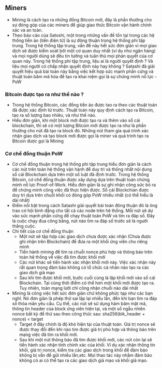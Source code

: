 ## Miners
* Mining là cách tạo ra những đồng Bitcoin mới, đây là phần thưởng cho sự đóng góp của các miners để giúp giao thức Bitcoin vận hành chính xác và an toàn.
* Theo báo cáo của Satoshi, một trong những vấn đề tồn tại trong các hệ thống tiền ảo (tiền điện tử) là sự đông thuận trong hệ thống phi tập trung. Trong hệ thống tập trung, vấn đề này hết sức đơn giản vì mọi giao dịch sẽ được kiểm soát bởi một cơ quan duy nhất (ví dụ như ngân hàng) và mọi người dùng sẽ đều tin tưởng và tuân thủ mọi phán quyết của cơ quan này. Trong hệ thống phi tập trung, liệu ai là người quyết định ? Và liệu mọi người có chấp nhận quyết định này hay không ? Satashi đã giải quyết hiệu quả bài toàn này bằng việc kết hợp sức mạnh phần cứng và thuật toán băm mã hóa để tạo ra khai niệm gọi là sự chứng minh nỗ lực - PoW
### Bitcoin được tạo ra như thế nào ?
* Trong hệ thống Bitcoin, các đồng tiền ảo được tao ra theo các thuật toán đã được xác định từ trước. Thuật toán này quy định cách tạo ra Bitcoin, tạo ra số lượng bao nhiêu, và như thế nào.
* Hiểu đơn giản, khi một block mới được tạo ra và thêm vào sổ cái blockchain, thì sẽ có một lượng Bitcoin mới được tạo ra như là phần thưởng cho nút đã tạo ra block đó. Những nút tham gia quá trình xác nhận giao dịch và tạo block mới được gọi là miner và quá trình tạo ra Bitcoin được gọi là Mining
### Cơ chế đồng thuận PoW
* Cơ chế đồng thuận trong hệ thống phi tập trung hiểu đơn giản là cách các nút trên toàn hệ thống vận hành để duy trì và thống nhất nội dung sổ cái Blockchain dựa trên một số luật đã định trước. Trong hệ thống Bitcoin, cơ chế đồng thuận được xây dựng dựa trên thuật toán chứng minh nỗ lực Proof-of-Work. Hiểu đơn giản là sự ghi nhận công sức bỏ ra để chứng minh công việc đã thực hiện được. Sổ cái Blockchian được duy trì dựa trên chuỗi khối có đóng góp PoW nhiều nhất (có thể hiểu là dài nhất)
* Điểm nổi bật trong cách Satashi giải quyết bài toán đông thuận đó là ông trao cơ hội bình đẳng cho tất cả các node trên hệ thống. Mỗi nút sẽ dự vào sức mạnh phần cứng để chạy thuật toán PoW và tìm ra đáp số. Đây là cuộc chạy đua công bằng, nút nào tìm ra đáp số trước sẽ là người thắng cuộc.
* Chi tiết của cơ chế đồng thuận
  + Một nút sẽ tập hợp các giao dịch chưa được xác nhận (Chưa được ghi nhận trên Blockchain) để đưa ra một khối ứng viên cho riêng mình
  + Tiến hành mining để tìm ra chuỗi nonce phù hợp và thông báo trên toàn hệ thống về việc đã tìm được khối mới
  + Các nút khác sẽ tiến hành xác nhận khối mới này. Việc xác nhận này rất quan trọng đảm bảo không có tổ chức cá nhân nào tạo ra các giao dịch giả mạo
  + Sau khi tìm được khối mới, bước cuối cùng là lặp khối mới vào sổ cái Blockchain. Tại cùng thời điểm có thể hơn một khối mới được tạo ra. Tuy nhiên, toàn mạng lưới chỉ công nhận chuỗi nào dài nhất
* Mining là công việc hết sức đơn giản chứ không phức tạp như các bạn nghĩ. Nó đơn giản là phép thử sai lặp lại nhiều lần, đến khi bạn tìm ra đáp số thỏa mãn yêu cầu. Cụ thể, các nút sẽ sử dụng hàm băm mật mã, thông tin header của block ứng viên hiện tại, và một số ngẫu nhiên nonce bất kỳ để thử sau theo công thức sau:
  sha256(blk_header + nonce) < target
  + Target ở đây chính là độ khó hiện tại của thuật toán. Giá trị nonce sẽ được thay đổi đến khi nào tim được giá trị phù hợp và thông báo trên mạng việc đã tìm ra khối mới.
  + Sau khi một nút thông báo đã tìm được khối mới, các nút còn lại sẽ tiến hành xác nhận tính chính xác của khối. Ví dụ xác nhận thông tin khối, giá trị nonce, kiểm tra các giao dịch trong khối để đảm bảo không bị vấn đề gửi nhiều lần,etc. Mọi thao tác này nhằm đảm bảo không có ai có thể tạo ra các giao dịch giả mạo và khối giả mạo.